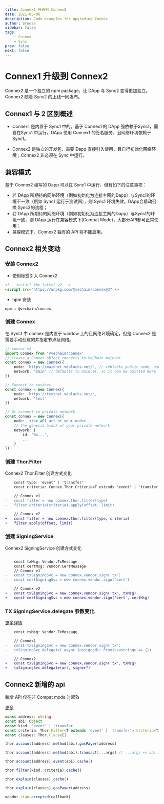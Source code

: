 ```yaml
---
title: Connex1 升级到 Connex2
date: 2021-06-08
description: Code examples for upgrading Connex
author: Breeze
sidebar: false
tags:
    - Connex
    - Sync
prev: false
next: false
---
```


# Connex1 升级到 Connex2

Connex2 是一个独立的 npm package，让 DApp 与 Sync2 变得更加独立。
Connex2 随着 Sync2 的上线一同发布。

## Connex1 与 2 区别概述
-   Connex1 是内置于 Sync1 中的。基于 Connex1 的 DApp 强依赖于Sync1，需要在Sync1 中运行。DApp 使用 Connex1 的签名服务，且网络环境依赖于 Sync1。

-   Connex2 是独立的开发包，需要 Dapp 直接引入使用，且自行初始化网络环境；Connex2 非必须在 Sync 中运行。

## 兼容模式

基于 Connex2 编写的 Dapp 可以在 Sync1 中运行，但有如下的注意事项：
- 若 DApp 所期待的网络环境（例如初始化为连接主网的Dapp）与Sync1的环境不一致（例如 Sync1 运行于测试网），则 Sync1 环境失效，DApp会启动召唤 Sync2的流程；
- 若 DApp 所期待的网络环境（例如初始化为连接主网的Dapp）与Sync1的环境一致，则 DApp 运行在兼容模式下(Compat Mode)，大部分API都可正常使用；
- 兼容模式下，Connex2 独有的 API 将不能启用。

## Connex2 相关变动

### 安装 Connex2
- 使用标签引入 Connex2
``` html
<!-- install the latest v2 -->
<script src="https://unpkg.com/@vechain/connex@2" />
```
- npm 安装

```
npm i @vechain/connex
```

### 创建 Connex
在 Sync1 中 connex 是内置于 window 上的且网络环境确定，但是 Connex2 是需要手动创建的并指定节点及网络。

``` ts
// connex v2
import Connex from '@vechain/connex'
// Create a Connex object connects to VeChain mainnet
const connex = new Connex({
    node: 'https://mainnet.veblocks.net/', // veblocks public node, use your own if needed
    network: 'main' // defaults to mainnet, so it can be omitted here
})

// Connect to testnet
const connex = new Connex({
    node: 'https://testnet.veblocks.net/',
    network: 'test'
})

// Or connect to private network
const connex = new Connex({
    node: '<the API url of your node>',
    // the genesis block of your private network
    network: {
        id: '0x...',
        ...
    }
})

```

### 创建 Thor.Filter
Connex2 Thor.Filter 创建方式变化
``` diff
    const type: 'event' | 'transfer'
    const criteria: Connex.Thor.Criteria<T extends 'event' | 'transfer'>

    // Connex v1
-   const filter = new connex.thor.filter(type)
-   filter.criteria(criteria).apply(offset, limit)

    // Connex v2
+   const filter = new connex.thor.filter(type, criteria)
+   filter.apply(offset, limit)

```

### 创建 SigningService
Connex2 SigningService 创建方式变化

```diff

    const txMsg: Vendor.TxMessage
    const certMsg: Vendor.CertMessage
    // Connex v1
-   const txSigningSvc = new connex.vendor.sign('tx')
-   const certSigningSvc = new connex.vendor.sign('cert')

    // Connex v2
+   const txSigningSvc = new connex.vendor.sign('tx', txMsg)
+   const certSigningSvc = new connex.vendor.sign('cert', certMsg)
```

### TX SigningService.delegate 参数变化

[更多详情](/connex/api.html#transaction-signing-service)
```diff
    const txMsg: Vendor.TxMessage

    // Connex1
-   const txSigningSvc = new connex.vendor.sign('tx')
-   txSigningSvc.delegate( async (unsigned): Promise<string> => {})

    // Connex2
+   const txSigningSvc = new connex.vendor.sign('tx', txMsg)
+   txSigningSvc.delegate(url, signer?)
```

## Connex2 新增的 api

新增 API 仅在非 Compat mode 时起效

[更多](/connex/api.html)

```typescript
const address: string
const abi: Object
const kind: 'event' | 'transfer'
const criteria: Thor.Filter<T extends 'event' | 'transfer'>.Criteria<T>[]
const clauses: Thor.Clause[]

thor.account(address).method(abi).gasPayer(address)

thor.account(address).method(abi).transact(...args) // ...args => abi inputs

thor.account(address).event(abi).cache()

thor.filter(kind, criteria).cache()

thor.explain(clauses).cache()

thor.explain(clauses).gasPayer(address)

vendor.sign.accepted(callback)
```
